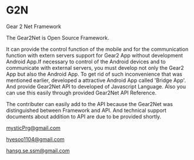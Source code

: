 G2N
===

Gear 2 Net Framework

The Gear2Net is Open Source Framework. 

It can provide the control function of the mobile and for the communication function with extern servers support for Gear2 App without development Android App.If necessary to control of the Android devices and to communicate with external servers, you must develop not only the Gear2 App but also the Android App. To get rid of such inconvenience that was mentioned earlier, developed a attractive Android App called 'Bridge App'. And provide Gear2Net API to developed of Javascript Language. Also you can use this easily through provided Gear2Net API Reference.

The contributer can easily add to the API because the Gear2Net was distinguished between Framework and API.
And technical support documents about addition to API are due to be provided shortly.


mysticPrg@gmail.com

hyesoo1104@gmail.com

hansg.se.ssm@gmail.com
